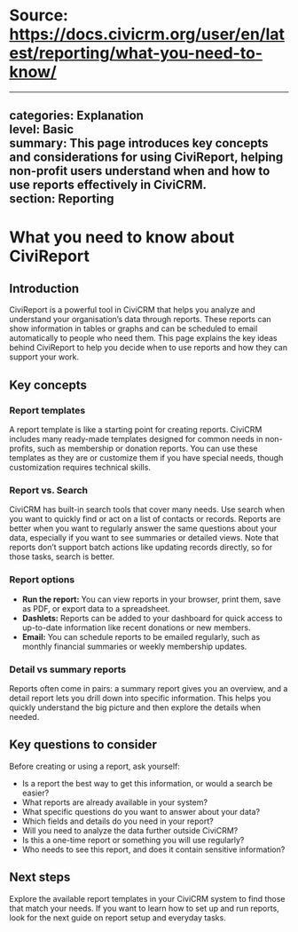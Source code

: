 # Source: https://docs.civicrm.org/user/en/latest/reporting/what-you-need-to-know/

---
categories: Explanation  
level: Basic  
summary: This page introduces key concepts and considerations for using CiviReport, helping non-profit users understand when and how to use reports effectively in CiviCRM.  
section: Reporting  
---

# What you need to know about CiviReport

## Introduction

CiviReport is a powerful tool in CiviCRM that helps you analyze and understand your organisation’s data through reports. These reports can show information in tables or graphs and can be scheduled to email automatically to people who need them. This page explains the key ideas behind CiviReport to help you decide when to use reports and how they can support your work.

## Key concepts

### Report templates

A report template is like a starting point for creating reports. CiviCRM includes many ready-made templates designed for common needs in non-profits, such as membership or donation reports. You can use these templates as they are or customize them if you have special needs, though customization requires technical skills.

### Report vs. Search

CiviCRM has built-in search tools that cover many needs. Use search when you want to quickly find or act on a list of contacts or records. Reports are better when you want to regularly answer the same questions about your data, especially if you want to see summaries or detailed views. Note that reports don’t support batch actions like updating records directly, so for those tasks, search is better.

### Report options

- **Run the report:** You can view reports in your browser, print them, save as PDF, or export data to a spreadsheet.
- **Dashlets:** Reports can be added to your dashboard for quick access to up-to-date information like recent donations or new members.
- **Email:** You can schedule reports to be emailed regularly, such as monthly financial summaries or weekly membership updates.

### Detail vs summary reports

Reports often come in pairs: a summary report gives you an overview, and a detail report lets you drill down into specific information. This helps you quickly understand the big picture and then explore the details when needed.

## Key questions to consider

Before creating or using a report, ask yourself:

- Is a report the best way to get this information, or would a search be easier?
- What reports are already available in your system?
- What specific questions do you want to answer about your data?
- Which fields and details do you need in your report?
- Will you need to analyze the data further outside CiviCRM?
- Is this a one-time report or something you will use regularly?
- Who needs to see this report, and does it contain sensitive information?

## Next steps

Explore the available report templates in your CiviCRM system to find those that match your needs. If you want to learn how to set up and run reports, look for the next guide on report setup and everyday tasks.